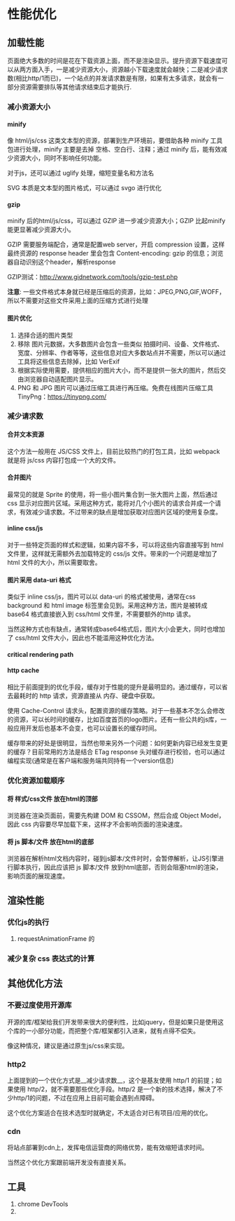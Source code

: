 # 性能优化

## 加载性能

页面绝大多数的时间是花在下载资源上面，而不是渲染显示。提升资源下载速度可以从两方面入手，一是减少资源大小，资源越小下载速度就会越快；二是减少请求数(相比http/1而已)，一个站点的并发请求数是有限，如果有太多请求，就会有一部分资源需要排队等其他请求结束后才能执行.

### 减小资源大小

#### minify

  像 html/js/css 这类文本型的资源，部署到生产环境前，要借助各种 minify 工具包进行处理，minify 主要是去掉 空格、空白行、注释；通过 minify 后，能有效减少资源大小，同时不影响任何功能。

  对于js，还可以通过 uglify 处理，缩短变量名和方法名

  SVG 本质是文本型的图片格式，可以通过 svgo 进行优化

#### gzip

  minify 后的html/js/css，可以通过 GZIP 进一步减少资源大小；GZIP 比起minify 能更显著减少资源大小。

  GZIP 需要服务端配合，通常是配置web server，开启 compression 设置，这样最终资源的 response header 里会包含 Content-encoding: gzip 的信息；浏览器自动识别这个header，解析response

  GZIP测试：http://www.gidnetwork.com/tools/gzip-test.php

  __注意__: 一些文件格式本身就已经是压缩后的资源，比如：JPEG,PNG,GIF,WOFF，所以不需要对这些文件采用上面的压缩方式进行处理

#### 图片优化

  1. 选择合适的图片类型
  1. 移除 图片元数据，大多数图片会包含一些类似 拍摄时间、设备、文件格式、宽度、分辨率、作者等等，这些信息对应大多数站点并不需要，所以可以通过工具将这些信息去除掉，比如 VerExif
  1. 根据实际使用需要，提供相应的图片大小，而不是提供一张大的图片，然后交由浏览器自动适配图片显示。
  1. PNG 和 JPG 图片可以通过压缩工具进行再压缩。免费在线图片压缩工具 TinyPng：https://tinypng.com/

### 减少请求数

#### 合并文本资源

  这个方法一般用在 JS/CSS 文件上，目前比较热门的打包工具，比如 webpack 就是将 js/css 内容打包成一个大的文件。

#### 合并图片

  最常见的就是 Sprite 的使用，将一些小图片集合到一张大图片上面，然后通过 css 显示对应图片区域。采用这种方式，能将对几个小图片的请求合并成一个请求，有效减少请求数。不过带来的缺点是增加获取对应图片区域的使用复杂度。

#### inline css/js

  对于一些特定页面的样式和逻辑，如果内容不多，可以将这些内容直接写到 html 文件里，这样就无需额外去加载特定的 css/js 文件。带来的一个问题是增加了 html 文件的大小，所以需要取舍。

#### 图片采用 data-uri 格式

  类似于 inline css/js，图片可以以 data-uri 的格式被使用，通常在css background 和 html image 标签里会见到。采用这种方法，图片是被转成 base64 格式直接嵌入到 css/html 文件里，不需要额外的http 请求。

  当然这种方式也有缺点，通常转成base64格式后，图片大小会更大，同时也增加了 css/html 文件大小，因此也不能滥用这种优化方法。

#### critical rendering path

#### http cache

  相比于前面提到的优化手段，缓存对于性能的提升是最明显的。通过缓存，可以省去最耗时的 http 请求，资源直接从 内存、硬盘中获取。

  使用 Cache-Control 请求头，配置资源的缓存策略。对于一些基本不怎么会修改的资源，可以长时间的缓存，比如百度首页的logo图片。还有一些公共的js库，一般应用开发后也基本不会变，也可以设置长的缓存时间。

  缓存带来的好处是很明显，当然也带来另外一个问题：如何更新内容已经发生变更的缓存？目前常用的方法是结合 ETag response 头对缓存进行校验，也可以通过编程实现(通常是在客户端和服务端共同持有一个version信息)

### 优化资源加载顺序

#### 将 样式/css文件 放在html的顶部

  浏览器在渲染页面前，需要先构建 DOM 和 CSSOM，然后合成 Object Model，因此 css 内容要尽早加载下来，这样才不会影响页面的渲染速度。

#### 将 js 脚本/文件 放在html的底部

  浏览器在解析html文档内容时，碰到js脚本/文件时时，会暂停解析，让JS引擎进行脚本执行，因此应该把 js 脚本/文件 放到html底部，否则会阻塞html的渲染，影响页面的展现速度。


## 渲染性能

### 优化js的执行

  1. requestAnimationFrame 的

### 减少复杂 css 表达式的计算


## 其他优化方法

### 不要过度使用开源库

  开源的库/框架给我们开发带来很大的便利性，比如jquery，但是如果只是使用这个库的一小部分功能，而把整个库/框架都引入进来，就有点得不偿失。

  像这种情况，建议是通过原生js/css来实现。

### http2

  上面提到的一个优化方式是__减少请求数__，这个是基友使用 http/1 的前提；如果使用 http/2，就不需要那些优化手段。http/2 是一个新的技术选择，解决了不少http/1的问题，不过在应用上目前可能会遇到点障碍。

  这个优化方案适合在技术选型时就确定，不太适合对已有项目/应用的优化。

### cdn

  将站点部署到cdn上，发挥电信运营商的网络优势，能有效缩短请求时间。

  当然这个优化方案跟前端开发没有直接关系。

## 工具

  1. chrome DevTools
  1. 
